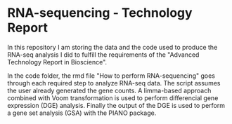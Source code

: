 # RNA-sequencing - Technology Report
In this repository I am storing the data and the code used to produce the RNA-seq analysis I did to fulfill the requirements of the "Advanced Technology Report in Bioscience". 

In the code folder, the rmd file "How to perform RNA-sequencing" goes through each required step to analyze RNA-seq data. The script assumes the user already generated the gene counts. A limma-based approach combined with Voom transformation is used to perform differencial gene expression (DGE) analysis. Finally the output of the DGE is used to perform a gene set analysis (GSA) with the PIANO package. 
